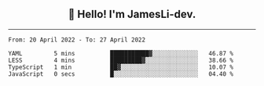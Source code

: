 <h2 align="center">👋 Hello! I'm JamesLi-dev.</h2>



-------

<!--START_SECTION:waka-->

```text
From: 20 April 2022 - To: 27 April 2022

YAML         5 mins          ███████████▓░░░░░░░░░░░░░   46.87 %
LESS         4 mins          █████████▓░░░░░░░░░░░░░░░   38.66 %
TypeScript   1 min           ██▓░░░░░░░░░░░░░░░░░░░░░░   10.07 %
JavaScript   0 secs          █░░░░░░░░░░░░░░░░░░░░░░░░   04.40 %
```

<!--END_SECTION:waka-->

